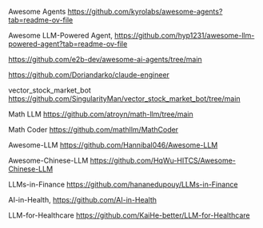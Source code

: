 Awesome Agents  https://github.com/kyrolabs/awesome-agents?tab=readme-ov-file

Awesome LLM-Powered Agent,  https://github.com/hyp1231/awesome-llm-powered-agent?tab=readme-ov-file

https://github.com/e2b-dev/awesome-ai-agents/tree/main

https://github.com/Doriandarko/claude-engineer

vector_stock_market_bot  https://github.com/SingularityMan/vector_stock_market_bot/tree/main

Math LLM  https://github.com/atroyn/math-llm/tree/main

Math Coder https://github.com/mathllm/MathCoder 

Awesome-LLM  https://github.com/Hannibal046/Awesome-LLM

Awesome-Chinese-LLM  https://github.com/HqWu-HITCS/Awesome-Chinese-LLM

LLMs-in-Finance  https://github.com/hananedupouy/LLMs-in-Finance

AI-in-Health, https://github.com/AI-in-Health

LLM-for-Healthcare   https://github.com/KaiHe-better/LLM-for-Healthcare


